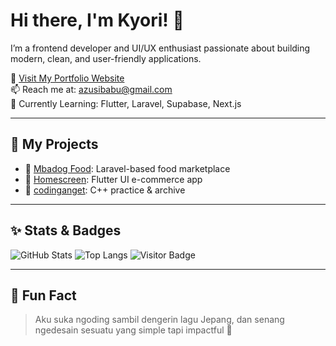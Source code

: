 # Hi there, I'm Kyori! 👋

I’m a frontend developer and UI/UX enthusiast passionate about building modern, clean, and user-friendly applications.

🎨 [Visit My Portfolio Website](https://www.kannohouse.site)  
📫 Reach me at: [azusibabu@gmail.com](mailto:azusibabu@gmail.com)  
🧠 Currently Learning: Flutter, Laravel, Supabase, Next.js

---

## 💼 My Projects

- 🔧 [Mbadog Food](https://github.com/Kingkyori/mbadog-food): Laravel-based food marketplace
- 📱 [Homescreen](https://github.com/Kingkyori/homescreen): Flutter UI e-commerce app
- 🧪 [codinganget](https://github.com/Kingkyori/codinganget): C++ practice & archive

---

## ✨ Stats & Badges

![GitHub Stats](https://github-readme-stats.vercel.app/api?username=Kingkyori&show_icons=true&theme=radical)
![Top Langs](https://github-readme-stats.vercel.app/api/top-langs/?username=Kingkyori&layout=compact&theme=radical)
![Visitor Badge](https://visitor-badge.glitch.me/badge?page_id=Kingkyori.Kingkyori)

---

## 📌 Fun Fact

> Aku suka ngoding sambil dengerin lagu Jepang, dan senang ngedesain sesuatu yang simple tapi impactful 🌸

